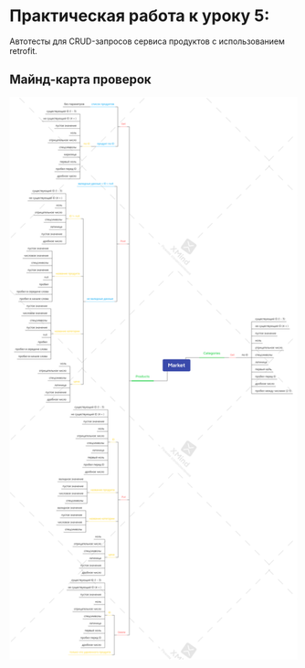 # Практическая работа к уроку 5:

Автотесты для CRUD-запросов сервиса продуктов с использованием retrofit.

## Майнд-карта проверок
![xmind](src/image/Market.png "Optional title")
